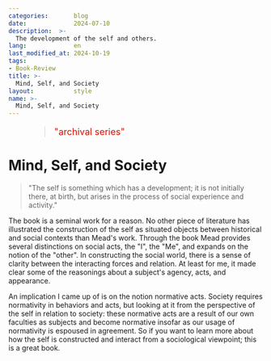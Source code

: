 ```yaml
---
categories:       blog
date:             2024-07-10
description:  >-
  The development of the self and others.
lang:             en
last_modified_at: 2024-10-19
tags:
- Book-Review
title: >-
  Mind, Self, and Society
layout:           style
name: >-
  Mind, Self, and Society
---
```



<figure class="container-lg" style="padding: 0;">
    <blockquote class="blockquote" style="font-size: 18px; color: red;">
    <p style="color: #D21404;">"archival series"</p>
    </blockquote>
</figure>

# Mind, Self, and Society

> "The self is something which has a development; it is not initially there, at birth, but arises in the process of social experience and activity."

The book is a seminal work for a reason. No other piece of literature has illustrated the construction of the self as situated objects between historical and social contexts than Mead's work. Through the book Mead provides several distinctions on social acts, the "I", the "Me", and expands on the notion of the "other". In constructing the social world, there is a sense of clarity between the interacting forces and relation. At least for me, it made clear some of the reasonings about a subject's agency, acts, and appearance. 

An implication I came up of is on the notion normative acts. Society requires normativity in behaviors and acts, but looking at it from the perspective of the self in relation to society: these normative acts are a result of our own faculties as subjects and become normative insofar as our usage of normativity is espoused in agreement. So if you want to learn more about how the self is constructed and interact from a sociological viewpoint; this is a great book.

